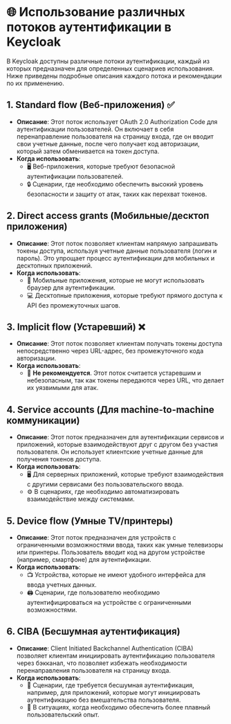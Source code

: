 # 🌐 Использование различных потоков аутентификации в Keycloak

В Keycloak доступны различные потоки аутентификации, каждый из которых предназначен для определенных сценариев использования. Ниже приведены подробные описания каждого потока и рекомендации по их применению.

## 1. Standard flow (Веб-приложения) ✅

- **Описание**: Этот поток использует OAuth 2.0 Authorization Code для аутентификации пользователей. Он включает в себя перенаправление пользователя на страницу входа, где он вводит свои учетные данные, после чего получает код авторизации, который затем обменивается на токен доступа.
- **Когда использовать**: 
  - 🖥️ Веб-приложения, которые требуют безопасной аутентификации пользователей.
  - 🔒 Сценарии, где необходимо обеспечить высокий уровень безопасности и защиту от атак, таких как перехват токенов.

## 2. Direct access grants (Мобильные/десктоп приложения) 

- **Описание**: Этот поток позволяет клиентам напрямую запрашивать токены доступа, используя учетные данные пользователя (логин и пароль). Это упрощает процесс аутентификации для мобильных и десктопных приложений.
- **Когда использовать**: 
  - 📱 Мобильные приложения, которые не могут использовать браузер для аутентификации.
  - 💻 Десктопные приложения, которые требуют прямого доступа к API без промежуточных шагов.

## 3. Implicit flow (Устаревший) ❌

- **Описание**: Этот поток позволяет клиентам получать токены доступа непосредственно через URL-адрес, без промежуточного кода авторизации. 
- **Когда использовать**: 
  - 🚫 **Не рекомендуется**. Этот поток считается устаревшим и небезопасным, так как токены передаются через URL, что делает их уязвимыми для атак.

## 4. Service accounts (Для machine-to-machine коммуникации) 

- **Описание**: Этот поток предназначен для аутентификации сервисов и приложений, которые взаимодействуют друг с другом без участия пользователя. Он использует клиентские учетные данные для получения токенов доступа.
- **Когда использовать**: 
  - 🖥️ Для серверных приложений, которые требуют взаимодействия с другими сервисами без пользовательского ввода.
  - ⚙️ В сценариях, где необходимо автоматизировать взаимодействие между системами.

## 5. Device flow (Умные TV/принтеры) 

- **Описание**: Этот поток предназначен для устройств с ограниченными возможностями ввода, таких как умные телевизоры или принтеры. Пользователь вводит код на другом устройстве (например, смартфоне) для аутентификации.
- **Когда использовать**: 
  - 📺 Устройства, которые не имеют удобного интерфейса для ввода учетных данных.
  - 🖨️ Сценарии, где пользователю необходимо аутентифицироваться на устройстве с ограниченными возможностями.

## 6. CIBA (Бесшумная аутентификация) 

- **Описание**: Client Initiated Backchannel Authentication (CIBA) позволяет клиентам инициировать аутентификацию пользователя через бэкканал, что позволяет избежать необходимости перенаправления пользователя на страницу входа.
- **Когда использовать**: 
  - 🔕 Сценарии, где требуется бесшумная аутентификация, например, для приложений, которые могут инициировать аутентификацию без вмешательства пользователя.
  - 🌟 В ситуациях, когда необходимо обеспечить более плавный пользовательский опыт.
